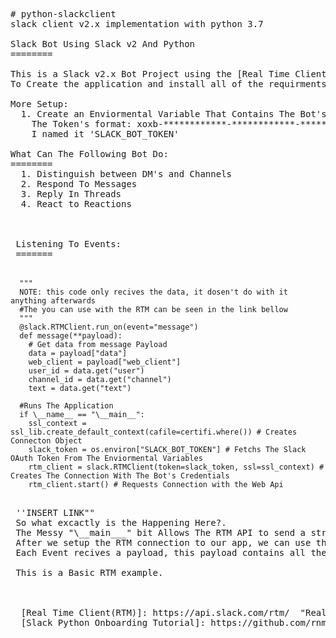 <pre>
# python-slackclient
slack client v2.x implementation with python 3.7

Slack Bot Using Slack v2 And Python
========

This is a Slack v2.x Bot Project using the [Real Time Client(RTM)] API written by Slack.
To Create the application and install all of the requirments I followed the [Slack Python Onboarding Tutorial]

More Setup:
  1. Create an Enviormental Variable That Contains The Bot's OAuth Acsess Token
    The Token's format: xoxb-************-************-************************.
    I named it 'SLACK_BOT_TOKEN'

What Can The Following Bot Do:
======== 
  1. Distinguish between DM's and Channels
  2. Respond To Messages
  3. Reply In Threads
  4. React to Reactions
  
  
  
 Listening To Events:
 =======

 <code>
  """
  NOTE: this code only recives the data, it dosen't do with it anything afterwards
  #The you can use with the RTM can be seen in the link bellow
  """
  @slack.RTMClient.run_on(event="message")
  def message(**payload):
    # Get data from message Payload
    data = payload["data"]
    web_client = payload["web_client"]
    user_id = data.get("user")
    channel_id = data.get("channel")
    text = data.get("text")
  
  #Runs The Application  
  if \__name__ == "\__main__":
    ssl_context = ssl_lib.create_default_context(cafile=certifi.where()) # Creates Connecton Object
    slack_token = os.environ["SLACK_BOT_TOKEN"] # Fetchs The Slack OAuth Token From The Enviormental Variables
    rtm_client = slack.RTMClient(token=slack_token, ssl=ssl_context) # Creates The Connection With The Bot's Credentials
    rtm_client.start() # Requests Connection with the Web Api
 </code>
 
 ''INSERT LINK""
 So what excactly is the Happening Here?.
 The Messy "\__main___" bit Allows The RTM API to send a stream of events to the Web Api
 After we setup the RTM connection to our app, we can use the [Real Time Client(RTM)] to listen to events.
 Each Event recives a payload, this payload contains all the data recived form the Websocket regards to the event.
 
 This is a Basic RTM example.
 


  [Real Time Client(RTM)]: https://api.slack.com/rtm/  "Real Time Client(RTM)"
  [Slack Python Onboarding Tutorial]: https://github.com/rnm2453/python-slackclient-1/tree/master/tutorial  "Slack Python Onboarding Tutorial"




</pre>
